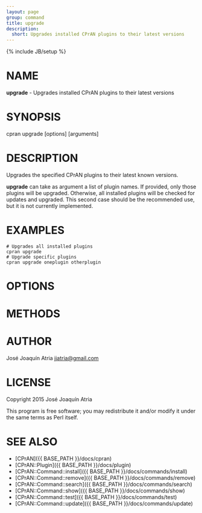 ```yaml
---
layout: page
group: command
title: upgrade
description:
  short: Upgrades installed CPrAN plugins to their latest versions
---
```

{% include JB/setup %}

# NAME

**upgrade** - Upgrades installed CPrAN plugins to their latest versions

# SYNOPSIS

cpran upgrade \[options\] \[arguments\]

# DESCRIPTION

Upgrades the specified CPrAN plugins to their latest known versions.

**upgrade** can take as argument a list of plugin names. If provided, only
those plugins will be upgraded. Otherwise, all installed plugins will be checked
for updates and upgraded. This second case should be the recommended use, but it
is not currently implemented.

# EXAMPLES

    # Upgrades all installed plugins
    cpran upgrade
    # Upgrade specific plugins
    cpran upgrade oneplugin otherplugin

# OPTIONS

# METHODS

# AUTHOR

José Joaquín Atria <jjatria@gmail.com>

# LICENSE

Copyright 2015 José Joaquín Atria

This program is free software; you may redistribute it and/or modify it under
the same terms as Perl itself.

# SEE ALSO

* [CPrAN]({{ BASE_PATH }}/docs/cpran)
* [CPrAN::Plugin]({{ BASE_PATH }}/docs/plugin)
* [CPrAN::Command::install]({{ BASE_PATH }}/docs/commands/install)
* [CPrAN::Command::remove]({{ BASE_PATH }}/docs/commands/remove)
* [CPrAN::Command::search]({{ BASE_PATH }}/docs/commands/search)
* [CPrAN::Command::show]({{ BASE_PATH }}/docs/commands/show)
* [CPrAN::Command::test]({{ BASE_PATH }}/docs/commands/test)
* [CPrAN::Command::update]({{ BASE_PATH }}/docs/commands/update)
